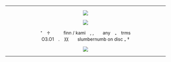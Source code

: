 ***

<p align="center"> <img src="https://i.imgur.com/fZ1KnJo.png"/> </p>

<p align="center"> <img src="https://i.postimg.cc/cLCX2Fqt/aaaaa.png"/> </p>

<p align="center">
⁺　♱　　　finn / kami　, ,　　any　₊　trms  <br>  O3.O1　.　〷　　slumbernumb on disc ₊ †
</p>

<div align="center">

<p align="center"> <img src="https://i.postimg.cc/P5S1dp12/CECq4F7.png"/> </p>

***
